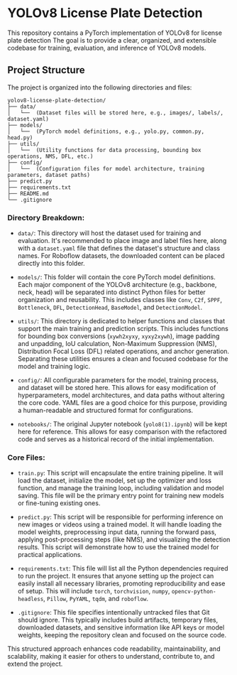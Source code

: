 # YOLOv8 License Plate Detection

This repository contains a PyTorch implementation of YOLOv8 for license plate detection The goal is to provide a clear, organized, and extensible codebase for training, evaluation, and inference of YOLOv8 models.

## Project Structure

The project is organized into the following directories and files:

```
yolov8-license-plate-detection/
├── data/
│   └──  (Dataset files will be stored here, e.g., images/, labels/, dataset.yaml)
├── models/
│   └──  (PyTorch model definitions, e.g., yolo.py, common.py, head.py)
├── utils/
│   └──  (Utility functions for data processing, bounding box operations, NMS, DFL, etc.)
├── config/
│   └──  (Configuration files for model architecture, training parameters, dataset paths)
├── predict.py
├── requirements.txt
├── README.md
└── .gitignore
```

### Directory Breakdown:

-   `data/`: This directory will host the dataset used for training and evaluation. It's recommended to place image and label files here, along with a `dataset.yaml` file that defines the dataset's structure and class names. For Roboflow datasets, the downloaded content can be placed directly into this folder.

-   `models/`: This folder will contain the core PyTorch model definitions. Each major component of the YOLOv8 architecture (e.g., backbone, neck, head) will be separated into distinct Python files for better organization and reusability. This includes classes like `Conv`, `C2f`, `SPPF`, `Bottleneck`, `DFL`, `DetectionHead`, `BaseModel`, and `DetectionModel`.

-   `utils/`: This directory is dedicated to helper functions and classes that support the main training and prediction scripts. This includes functions for bounding box conversions (`xywh2xyxy`, `xyxy2xywh`), image padding and unpadding, IoU calculation, Non-Maximum Suppression (NMS), Distribution Focal Loss (DFL) related operations, and anchor generation. Separating these utilities ensures a clean and focused codebase for the model and training logic.

-   `config/`: All configurable parameters for the model, training process, and dataset will be stored here. This allows for easy modification of hyperparameters, model architectures, and data paths without altering the core code. YAML files are a good choice for this purpose, providing a human-readable and structured format for configurations.

-   `notebooks/`: The original Jupyter notebook (`yolo8(1).ipynb`) will be kept here for reference. This allows for easy comparison with the refactored code and serves as a historical record of the initial implementation.

### Core Files:

-   `train.py`: This script will encapsulate the entire training pipeline. It will load the dataset, initialize the model, set up the optimizer and loss function, and manage the training loop, including validation and model saving. This file will be the primary entry point for training new models or fine-tuning existing ones.

-   `predict.py`: This script will be responsible for performing inference on new images or videos using a trained model. It will handle loading the model weights, preprocessing input data, running the forward pass, applying post-processing steps (like NMS), and visualizing the detection results. This script will demonstrate how to use the trained model for practical applications.

-   `requirements.txt`: This file will list all the Python dependencies required to run the project. It ensures that anyone setting up the project can easily install all necessary libraries, promoting reproducibility and ease of setup. This will include `torch`, `torchvision`, `numpy`, `opencv-python-headless`, `Pillow`, `PyYAML`, `tqdm`, and `roboflow`.

-   `.gitignore`: This file specifies intentionally untracked files that Git should ignore. This typically includes build artifacts, temporary files, downloaded datasets, and sensitive information like API keys or model weights, keeping the repository clean and focused on the source code.

This structured approach enhances code readability, maintainability, and scalability, making it easier for others to understand, contribute to, and extend the project.


